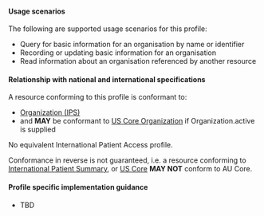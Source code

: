 #### Usage scenarios

The following are supported usage scenarios for this profile:

- Query for basic information for an organisation by name or identifier
- Recording or updating basic information for an organisation 
- Read information about an organisation referenced by another resource


#### Relationship with national and international specifications

A resource conforming to this profile is conformant to:
- [Organization (IPS)](http://build.fhir.org/ig/HL7/fhir-ips/StructureDefinition/Organization-uv-ips)
- and **MAY** be conformant to [US Core Organization](http://hl7.org/fhir/us/core/StructureDefinition/us-core-organization) if Organization.active is supplied

No equivalent International Patient Access profile.

Conformance in reverse is not guaranteed, i.e. a resource conforming to [International Patient Summary](http://build.fhir.org/ig/HL7/fhir-ips), or [US Core](http://hl7.org/fhir/us/core) **MAY NOT** conform to AU Core.


#### Profile specific implementation guidance
- TBD


